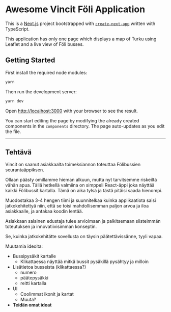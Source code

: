 # Awesome Vincit Föli Application

This is a [Next.js](https://nextjs.org/) project bootstrapped with [`create-next-app`](https://github.com/vercel/next.js/tree/canary/packages/create-next-app) written with TypeScript.

This application has only one page which displays a map of Turku using Leaflet and a live view of Föli busses. 

## Getting Started

First install the required node modules:
```bash
yarn
```

Then run the development server:

```bash
yarn dev
```

Open [http://localhost:3000](http://localhost:3000) with your browser to see the result.

You can start editing the page by modifying the already created components in the `components` directory.
The page auto-updates as you edit the file.

---

## Tehtävä

Vincit on saanut asiakkaalta toimeksiannon toteuttaa Fölibussien seurantaäppiksen.

Ollaan päästy omillamme hieman alkuun, mutta nyt tarvitsemme riskeiltä vähän apua. Tällä hetkellä valmiina on simppeli React-äppi joka näyttää kaikki Fölibussit kartalla. Tämä on aika tylsä ja tästä pitäisi saada hienompi.

Muodostakaa 3-4 hengen tiimi ja suunnitelkaa kuinka applikaatiota saisi jatkokehitettyä niin, että se toisi mahdollisemman paljon arvoa ja iloa asiakkaalle, ja antakaa koodin lentää.

Asiakkaan salainen edustaja tulee arvioimaan ja palkitsemaan siisteimmän toteutuksen ja innovatiivisimman konseptin.

Se, kuinka jatkokehitätte sovellusta on täysin päätettävissänne, tyyli vapaa.

Muutamia ideoita:
- Bussipysäkit kartalle
  - Klikattaessa näyttää mitkä bussit pysäkillä pysähtyy ja milloin
- Lisätietoa busseista (klikattaessa?)
  - numero
  - päätepysäkki
  - reitti kartalla
- UI
  - Coolimmat ikonit ja kartat
  - Muuta?
- **Teidän omat ideat**
